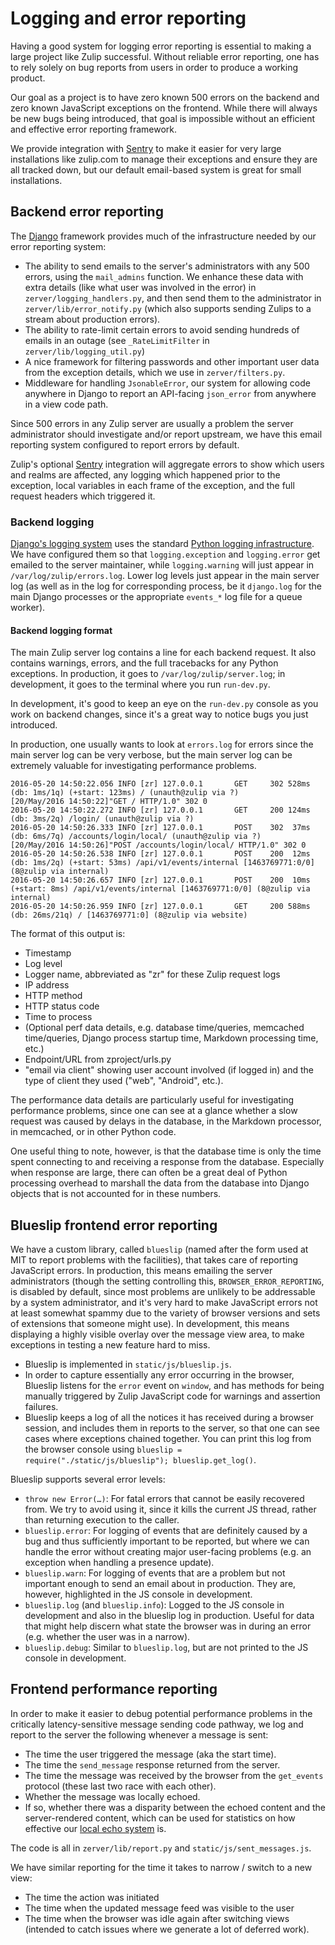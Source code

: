 # Logging and error reporting

Having a good system for logging error reporting is essential to
making a large project like Zulip successful. Without reliable error
reporting, one has to rely solely on bug reports from users in order
to produce a working product.

Our goal as a project is to have zero known 500 errors on the backend
and zero known JavaScript exceptions on the frontend. While there
will always be new bugs being introduced, that goal is impossible
without an efficient and effective error reporting framework.

We provide integration with [Sentry][sentry] to make it easier for
very large installations like zulip.com to manage their exceptions and
ensure they are all tracked down, but our default email-based system
is great for small installations.

## Backend error reporting

The [Django][django-errors] framework provides much of the
infrastructure needed by our error reporting system:

- The ability to send emails to the server's administrators with any
  500 errors, using the `mail_admins` function. We enhance these data
  with extra details (like what user was involved in the error) in
  `zerver/logging_handlers.py`, and then send them to the
  administrator in `zerver/lib/error_notify.py` (which also supports
  sending Zulips to a stream about production errors).
- The ability to rate-limit certain errors to avoid sending hundreds
  of emails in an outage (see `_RateLimitFilter` in
  `zerver/lib/logging_util.py`)
- A nice framework for filtering passwords and other important user
  data from the exception details, which we use in
  `zerver/filters.py`.
- Middleware for handling `JsonableError`, our system for allowing
  code anywhere in Django to report an API-facing `json_error` from
  anywhere in a view code path.

Since 500 errors in any Zulip server are usually a problem the server
administrator should investigate and/or report upstream, we have this
email reporting system configured to report errors by default.

Zulip's optional [Sentry][sentry] integration will aggregate errors to
show which users and realms are affected, any logging which happened
prior to the exception, local variables in each frame of the
exception, and the full request headers which triggered it.

### Backend logging

[Django's logging system][django-logging] uses the standard
[Python logging infrastructure][python-logging]. We have configured
them so that `logging.exception` and `logging.error` get emailed to
the server maintainer, while `logging.warning` will just appear in
`/var/log/zulip/errors.log`. Lower log levels just appear in the main
server log (as well as in the log for corresponding process, be it
`django.log` for the main Django processes or the appropriate
`events_*` log file for a queue worker).

#### Backend logging format

The main Zulip server log contains a line for each backend request.
It also contains warnings, errors, and the full tracebacks for any
Python exceptions. In production, it goes to
`/var/log/zulip/server.log`; in development, it goes to the terminal
where you run `run-dev.py`.

In development, it's good to keep an eye on the `run-dev.py` console
as you work on backend changes, since it's a great way to notice bugs
you just introduced.

In production, one usually wants to look at `errors.log` for errors
since the main server log can be very verbose, but the main server log
can be extremely valuable for investigating performance problems.

```text
2016-05-20 14:50:22.056 INFO [zr] 127.0.0.1       GET     302 528ms (db: 1ms/1q) (+start: 123ms) / (unauth@zulip via ?)
[20/May/2016 14:50:22]"GET / HTTP/1.0" 302 0
2016-05-20 14:50:22.272 INFO [zr] 127.0.0.1       GET     200 124ms (db: 3ms/2q) /login/ (unauth@zulip via ?)
2016-05-20 14:50:26.333 INFO [zr] 127.0.0.1       POST    302  37ms (db: 6ms/7q) /accounts/login/local/ (unauth@zulip via ?)
[20/May/2016 14:50:26]"POST /accounts/login/local/ HTTP/1.0" 302 0
2016-05-20 14:50:26.538 INFO [zr] 127.0.0.1       POST    200  12ms (db: 1ms/2q) (+start: 53ms) /api/v1/events/internal [1463769771:0/0] (8@zulip via internal)
2016-05-20 14:50:26.657 INFO [zr] 127.0.0.1       POST    200  10ms (+start: 8ms) /api/v1/events/internal [1463769771:0/0] (8@zulip via internal)
2016-05-20 14:50:26.959 INFO [zr] 127.0.0.1       GET     200 588ms (db: 26ms/21q) / [1463769771:0] (8@zulip via website)
```

The format of this output is:
- Timestamp
- Log level
- Logger name, abbreviated as "zr" for these Zulip request logs
- IP address
- HTTP method
- HTTP status code
- Time to process
- (Optional perf data details, e.g. database time/queries, memcached
time/queries, Django process startup time, Markdown processing time,
etc.)
- Endpoint/URL from zproject/urls.py
- "email via client" showing user account involved (if logged in) and
the type of client they used ("web", "Android", etc.).

The performance data details are particularly useful for investigating
performance problems, since one can see at a glance whether a slow
request was caused by delays in the database, in the Markdown
processor, in memcached, or in other Python code.

One useful thing to note, however, is that the database time is only
the time spent connecting to and receiving a response from the
database. Especially when response are large, there can often be a
great deal of Python processing overhead to marshall the data from the
database into Django objects that is not accounted for in these
numbers.

## Blueslip frontend error reporting

We have a custom library, called `blueslip` (named after the form used
at MIT to report problems with the facilities), that takes care of
reporting JavaScript errors. In production, this means emailing the
server administrators (though the setting controlling this,
`BROWSER_ERROR_REPORTING`, is disabled by default, since most problems
are unlikely to be addressable by a system administrator, and it's
very hard to make JavaScript errors not at least somewhat spammy due
to the variety of browser versions and sets of extensions that someone
might use). In development, this means displaying a highly visible
overlay over the message view area, to make exceptions in testing a
new feature hard to miss.

- Blueslip is implemented in `static/js/blueslip.js`.
- In order to capture essentially any error occurring in the browser,
  Blueslip listens for the `error` event on `window`, and has methods
  for being manually triggered by Zulip JavaScript code for warnings
  and assertion failures.
- Blueslip keeps a log of all the notices it has received during a
  browser session, and includes them in reports to the server, so that
  one can see cases where exceptions chained together. You can print
  this log from the browser console using
  `blueslip = require("./static/js/blueslip"); blueslip.get_log()`.

Blueslip supports several error levels:
- `throw new Error(…)`: For fatal errors that cannot be easily
  recovered from. We try to avoid using it, since it kills the
  current JS thread, rather than returning execution to the caller.
- `blueslip.error`: For logging of events that are definitely caused
  by a bug and thus sufficiently important to be reported, but where
  we can handle the error without creating major user-facing problems
  (e.g. an exception when handling a presence update).
- `blueslip.warn`: For logging of events that are a problem but not
  important enough to send an email about in production. They are,
  however, highlighted in the JS console in development.
- `blueslip.log` (and `blueslip.info`): Logged to the JS console in
  development and also in the blueslip log in production. Useful for
  data that might help discern what state the browser was in during an
  error (e.g. whether the user was in a narrow).
- `blueslip.debug`: Similar to `blueslip.log`, but are not printed to
  the JS console in development.

## Frontend performance reporting

In order to make it easier to debug potential performance problems in
the critically latency-sensitive message sending code pathway, we log
and report to the server the following whenever a message is sent:

- The time the user triggered the message (aka the start time).
- The time the `send_message` response returned from the server.
- The time the message was received by the browser from the
  `get_events` protocol (these last two race with each other).
- Whether the message was locally echoed.
- If so, whether there was a disparity between the echoed content and
  the server-rendered content, which can be used for statistics on how
  effective our [local echo system](../subsystems/markdown.md) is.

The code is all in `zerver/lib/report.py` and `static/js/sent_messages.js`.

We have similar reporting for the time it takes to narrow / switch to
a new view:

- The time the action was initiated
- The time when the updated message feed was visible to the user
- The time when the browser was idle again after switching views
  (intended to catch issues where we generate a lot of deferred work).

[django-errors]: https://docs.djangoproject.com/en/2.2/howto/error-reporting/
[python-logging]: https://docs.python.org/3/library/logging.html
[django-logging]: https://docs.djangoproject.com/en/2.2/topics/logging/
[sentry]: https://sentry.io
